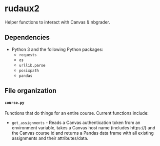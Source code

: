 # rudaux2

Helper functions to interact with Canvas & nbgrader.

## Dependencies
- Python 3 and the following Python packages:
  - `requests`
  - `os`
  - `urllib.parse`
  - `posixpath`
  - `pandas`

## File organization

#### `course.py`

Functions that do things for an entire course. Current functions include:

- `get_assignments` - Reads a Canvas authentication token from an environment variable, takes a Canvas host name (includes https://) and the Canvas course id and returns a Pandas data frame with all existing assignments and their attributes/data.
